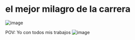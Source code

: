 # el mejor milagro de la carrera
![image](https://github.com/notmoony/tpfisica/assets/150494594/d9a9ac39-b567-44be-b711-ca30549b4d02)


POV: Yo con todos mis trabajos
![image](https://github.com/notmoony/tpfisica/assets/150494594/334d2c59-4f00-4625-b5f0-b67ac61178ad)
